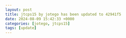 ```yaml
---
layout: post
title: jtcps15 by jotego has been updated to 42941f5
date: 2024-08-09 15:42:33 +0000
categories: [jotego, jtcps15]
tags: [update]
---
```



